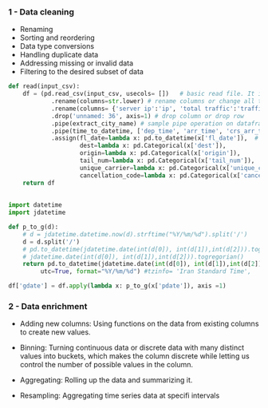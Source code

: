  
### 1 - Data cleaning
 
- Renaming
- Sorting and reordering
- Data type conversions
- Handling duplicate data
- Addressing missing or invalid data
- Filtering to the desired subset of data

```python
def read(input_csv):
    df = (pd.read_csv(input_csv, usecols= [])   # basic read file. It is highly recommended to use `read_csv` features.  
            .rename(columns=str.lower) # rename columns or change all to lower or upper
            .rename(columns= {'server ip':'ip', 'total traffic':'traffic'}) # rename columns or change all to lower or upper
            .drop('unnamed: 36', axis=1) # drop column or drop row  
            .pipe(extract_city_name) # sample pipe operation on dataframe - explanation = f(g(x)
            .pipe(time_to_datetime, ['dep_time', 'arr_time', 'crs_arr_time', 'crs_dep_time'])
            .assign(fl_date=lambda x: pd.to_datetime(x['fl_date']),  # make new columns from existintg - useful for calculation, data_time, change to categorical
                    dest=lambda x: pd.Categorical(x['dest']),
                    origin=lambda x: pd.Categorical(x['origin']),
                    tail_num=lambda x: pd.Categorical(x['tail_num']),
                    unique_carrier=lambda x: pd.Categorical(x['unique_carrier']),
                    cancellation_code=lambda x: pd.Categorical(x['cancellation_code'])))
    return df
    
    
import datetime
import jdatetime 

def p_to_g(d):
    # d = jdatetime.datetime.now(d).strftime("%Y/%m/%d").split('/')
    d = d.split('/')
    # pd.to_datetime(jdatetime.date(int(d[0]), int(d[1]),int(d[2])).togregorian(),format="%Y/%m/%d")
    # jdatetime.date(int(d[0]), int(d[1]),int(d[2])).togregorian()
    return pd.to_datetime(jdatetime.date(int(d[0]), int(d[1]),int(d[2])).togregorian(),\
         utc=True, format="%Y/%m/%d") #tzinfo= 'Iran Standard Time',

df['gdate'] = df.apply(lambda x: p_to_g(x['pdate']), axis =1)
```

### 2 - Data enrichment
 
- Adding new columns: Using functions on the data from existing columns to create
new values.

- Binning: Turning continuous data or discrete data with many distinct values into
buckets, which makes the column discrete while letting us control the number of
possible values in the column.
- Aggregating: Rolling up the data and summarizing it.
- Resampling: Aggregating time series data at specifi intervals
